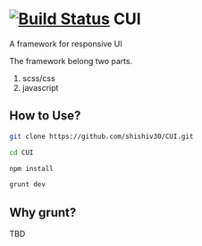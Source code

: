 [![Build Status](https://travis-ci.org/shishiv30/CUI.svg?branch=master)](https://travis-ci.org/shishiv30/CUI)
CUI
=======================

A framework for responsive UI

The framework belong two parts.

1. scss/css
2. javascript


## How to Use?

```bash
git clone https://github.com/shishiv30/CUI.git

cd CUI

npm install

grunt dev
```

## Why grunt?

TBD
